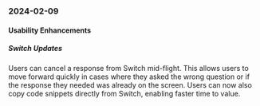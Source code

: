 ### 2024-02-09
#### Usability Enhancements
##### Switch Updates
Users can cancel a response from Switch mid-flight. This allows users to move forward quickly in cases where they asked the wrong question or if the response they needed was already on the screen.
Users can now also copy code snippets directly from Switch, enabling faster time to value.
